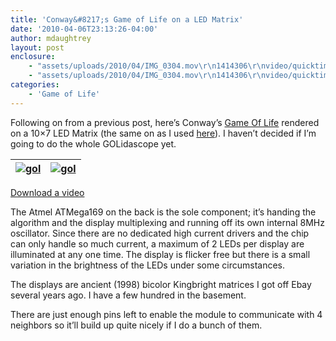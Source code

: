 ```yaml
---
title: 'Conway&#8217;s Game of Life on a LED Matrix'
date: '2010-04-06T23:13:26-04:00'
author: mdaughtrey
layout: post
enclosure:
    - "assets/uploads/2010/04/IMG_0304.mov\r\n1414306\r\nvideo/quicktime\r\n"
    - "assets/uploads/2010/04/IMG_0304.mov\r\n1414306\r\nvideo/quicktime"
categories:
    - 'Game of Life'
---
```


Following on from a previous post, here’s Conway’s [Game Of Life](http://en.wikipedia.org/wiki/Conway%27s_Game_of_Life) rendered on a 10×7 LED Matrix (the same on as I used [here](http://daughtrey.com/proj/heyes/HalloweenEyes.html)). I haven’t decided if I’m going to do the whole GOLidascope yet.

| [![](/assets/uploads/2010/04/gol-225x300.jpg "gol")](/assets/uploads/2010/04/gol.jpg) | [![](/assets/uploads/2010/04/p_2048_1536_F367D901-CFAF-4C37-89F2-5239CFDDCF21.jpeg "gol")](/assets/uploads/2010/04/p_2048_1536_F367D901-CFAF-4C37-89F2-5239CFDDCF21.jpeg) |
|---|---|

[Download a video](/assets/uploads/2010/04/IMG_0304.mov)

The Atmel ATMega169 on the back is the sole component; it’s handing the algorithm and the display multiplexing and running off its own internal 8MHz oscillator. Since there are no dedicated high current drivers and the chip can only handle so much current, a maximum of 2 LEDs per display are illuminated at any one time. The display is flicker free but there is a small variation in the brightness of the LEDs under some circumstances.

The displays are ancient (1998) bicolor Kingbright matrices I got off Ebay several years ago. I have a few hundred in the basement.

There are just enough pins left to enable the module to communicate with 4 neighbors so it’ll build up quite nicely if I do a bunch of them.
